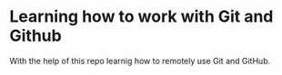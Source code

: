 # Learning how to work with Git and Github

With the help of this repo learnig how to remotely use Git and GitHub.
